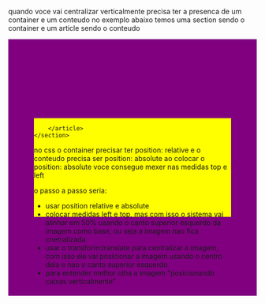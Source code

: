 quando voce vai centralizar verticalmente precisa ter a presenca de um container e um conteudo
no exemplo abaixo temos uma section sendo o container e um article sendo o conteudo
<body>
    <section id="container">
        <article id="conteudo">

        </article>
    </section>
</body>

no css o container precisar ter position: relative e o conteudo precisa ser position: absolute
ao colocar o position: absolute voce consegue mexer nas medidas top e left

<style>
        #container {
            background-image: url(imagens/target001.png);
            background-size: 100% 100%;

            position: relative;
            height: 500px;
            padding: 10px;
            background-color: purple;
        }

        #conteudo {
            background-image: url(imagens/target001.png);
            background-size: 100% 100%;

            position: absolute;
            height: 200px;
            width: 400px;
            background-color: yellow;

            left: 50%;
            top: 50%;
            
            transform:translate(-50%, -50%) ;
        }
</style>

o passo a passo seria:
- usar position relative e absolute
- colocar medidas left e top, mas com isso o sistema vai alinhar em 50% usando o canto superior esquerdo da imagem como base, ou seja a imagem nao fica cnetralizada
- usar o transform:translate para centralizar a imagem, com isso ele vai posicionar a imagem usando o centro dela e nao o canto superior esquerdo
- para entender melhor olha a imagem "posicionando caixas verticalmente"